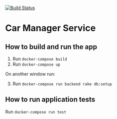 [![Build Status](https://travis-ci.com/BernardoMG/car-manager.svg?token=zJz33RY7FtoBwrYp4yBw&branch=main)](https://travis-ci.com/BernardoMG/car-manager)

# Car Manager Service

## How to build and run the app

1. Run `docker-compose build`
2. Run `docker-compose up`

On another window run: 

3. Run `docker-compose run backend rake db:setup`

## How to run application tests

Run `docker-compose run test`